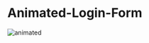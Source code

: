 # Animated-Login-Form
![animated](https://user-images.githubusercontent.com/48913682/95078315-d89b7200-070c-11eb-8135-fed2c11c571d.PNG)
